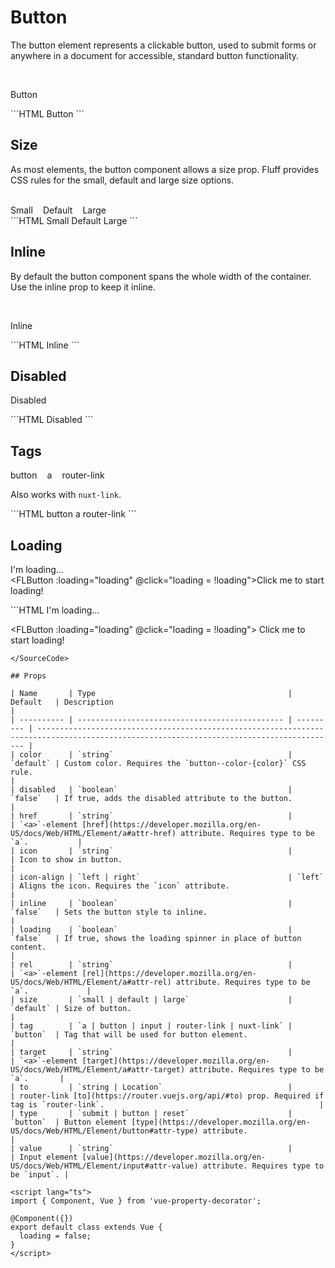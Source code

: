 # Button

The button element represents a clickable button, used to submit forms or anywhere in a document for accessible, standard button functionality.

<br />

<FLButton>Button</FLButton>

<SourceCode>
```HTML
<FLButton>Button</FLButton>
```
</SourceCode>

## Size

As most elements, the button component allows a size prop. Fluff provides CSS rules for the small, default and large size options.

<br />

<div style="display: flex; column-gap: 16px;">
  <FLButton size="small" inline>Small</FLButton>
  <FLButton inline>Default</FLButton>
  <FLButton size="large" inline>Large</FLButton>
</div>

<SourceCode>
```HTML
<FLButton size="small" inline>Small</FLButton>
<FLButton inline>Default</FLButton>
<FLButton size="large" inline>Large</FLButton>
```
</SourceCode>

## Inline

By default the button component spans the whole width of the container. Use the inline prop to keep it inline.

<br />

<FLButton inline>Inline</FLButton>

<SourceCode>
```HTML
<FLButton inline>Inline</FLButton>
```
</SourceCode>

## Disabled

<FLButton disabled>Disabled</FLButton>

<SourceCode>
```HTML
<FLButton disabled>Disabled</FLButton>
```
</SourceCode>

## Tags

<div style="display: flex; column-gap: 16px;">
  <FLButton inline tag="button">button</FLButton>
  <FLButton inline tag="a" href="https://github.com/jonataw/fluff-ui" target="_blank">a</FLButton>
  <FLButton inline tag="input" value="input"/>
  <FLButton inline tag="router-link" to="/components/bulletin">router-link</FLButton>
</div>

Also works with `nuxt-link`.

<SourceCode>
```HTML
<FLButton inline tag="button">button</FLButton>
<FLButton inline tag="a" href="https://github.com/jonataw/fluff-ui" target="_blank">a</FLButton>
<FLButton inline tag="input" value="input"/>
<FLButton inline tag="router-link" to="/components/bulletin">router-link</FLButton>
```
</SourceCode>

## Loading

<FLButton loading inline>I'm loading...</FLButton>
<br/>
<FLButton :loading="loading" @click="loading = !loading">Click me to start loading!</FLButton>

<SourceCode>
```HTML
<FLButton loading>I'm loading...</FLButton>

<FLButton :loading="loading" @click="loading = !loading">
  Click me to start loading!
</FLButton>
```
</SourceCode>

## Props

| Name       | Type                                           | Default   | Description                                                                                                                               |
| ---------- | ---------------------------------------------- | --------- | ----------------------------------------------------------------------------------------------------------------------------------------- |
| color      | `string`                                       | `default` | Custom color. Requires the `button--color-{color}` CSS rule.                                                                              |
| disabled   | `boolean`                                      | `false`   | If true, adds the disabled attribute to the button.                                                                                       |
| href       | `string`                                       |           | `<a>`-element [href](https://developer.mozilla.org/en-US/docs/Web/HTML/Element/a#attr-href) attribute. Requires type to be `a`.           |
| icon       | `string`                                       |           | Icon to show in button.                                                                                                                   |
| icon-align | `left | right`                                 | `left`    | Aligns the icon. Requires the `icon` attribute.                                                                                           |
| inline     | `boolean`                                      | `false`   | Sets the button style to inline.                                                                                                          |
| loading    | `boolean`                                      | `false`   | If true, shows the loading spinner in place of button content.                                                                            |
| rel        | `string`                                       |           | `<a>`-element [rel](https://developer.mozilla.org/en-US/docs/Web/HTML/Element/a#attr-rel) attribute. Requires type to be `a`.             |
| size       | `small | default | large`                      | `default` | Size of button.                                                                                                                           |
| tag        | `a | button | input | router-link | nuxt-link` | `button`  | Tag that will be used for button element.                                                                                                 |
| target     | `string`                                       |           | `<a>`-element [target](https://developer.mozilla.org/en-US/docs/Web/HTML/Element/a#attr-target) attribute. Requires type to be `a`.       |
| to         | `string | Location`                            |           | router-link [to](https://router.vuejs.org/api/#to) prop. Required if tag is `router-link`.                                                |
| type       | `submit | button | reset`                      | `button`  | Button element [type](https://developer.mozilla.org/en-US/docs/Web/HTML/Element/button#attr-type) attribute.                              |
| value      | `string`                                       |           | Input element [value](https://developer.mozilla.org/en-US/docs/Web/HTML/Element/input#attr-value) attribute. Requires type to be `input`. |

<script lang="ts">
import { Component, Vue } from 'vue-property-decorator';

@Component({})
export default class extends Vue {
  loading = false;
}
</script>
